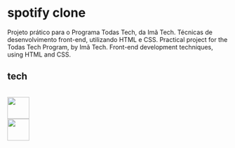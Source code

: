 # spotify clone
Projeto prático para o Programa Todas Tech, da Imã Tech. Técnicas de desenvolvimento front-end, utilizando HTML e CSS. 
Practical project for the Todas Tech Program, by Imã Tech. Front-end development techniques, using HTML and CSS.

## tech
<br>
<img src="https://cdn.jsdelivr.net/gh/devicons/devicon/icons/html5/html5-original.svg" width="50px"/> <br> <img src="https://cdn.jsdelivr.net/gh/devicons/devicon/icons/css3/css3-original.svg" width="50px" />
          

          
